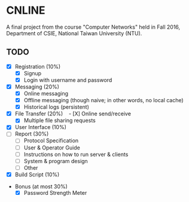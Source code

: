 # CNLINE

A final project from the course "Computer Networks" held in Fall 2016, Department of CSIE, National Taiwan University (NTU).

## TODO
  - [X] Registration (10%)
    - [X] Signup
    - [X] Login with username and password
  - [X] Messaging (20%)
    - [X] Online messaging
    - [X] Offline messaging (though naive; in other words, no local cache)
    - [X] Historical logs (persistent)
  - [X] File Transfer (20%)
    - [X] Online send/receive
    - [X] Multiple file sharing requests
  - [X] User Interface (10%)
  - [ ] Report (30%)
    - [ ] Protocol Specification
    - [ ] User & Operator Guide
    - [ ] Instructions on how to run server & clients
    - [ ] System & program design
    - [ ] Other
  - [X] Build Script (10%)
  - Bonus (at most 30%)
    - [X] Password Strength Meter

